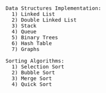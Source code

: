 <pre>

Data Structures Implementation:
  1) Linked List
  2) Double Linked List 
  3) Stack
  4) Queue
  5) Binary Trees 
  6) Hash Table
  7) Graphs

Sorting Algorithms:
  1) Selection Sort
  2) Bubble Sort
  3) Merge Sort
  4) Quick Sort
</pre>
